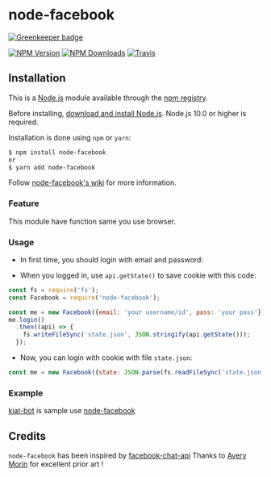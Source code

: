 # node-facebook

[![Greenkeeper badge](https://badges.greenkeeper.io/Hongarc/node-facebook.svg)](https://greenkeeper.io/)

  [![NPM Version][npm-image]][npm-url]
  [![NPM Downloads][downloads-image]][downloads-url]
  [![Travis][travis-image]][travis-url]

## Installation

This is a [Node.js](https://nodejs.org/en/) module available through the
[npm registry](https://www.npmjs.com/).

Before installing, [download and install Node.js](https://nodejs.org/en/download/).
Node.js 10.0 or higher is required.

Installation is done using `npm` or `yarn`:

```bash
$ npm install node-facebook
or
$ yarn add node-facebook
```

Follow [node-facebook's wiki](https://github.com/Hongarc/node-facebook/wiki)
for more information.

### Feature

This module have function same you use browser.

### Usage

- In first time, you should login with email and password:

- When you logged in, use `api.getState()` to save cookie with this code:

```js
const fs = require('fs');
const Facebook = require('node-facebook');

const me = new Facebook({email: 'your username/id', pass: 'your pass'});
me.login()
  .then((api) => {
    fs.writeFileSync('state.json', JSON.stringify(api.getState()));
  });
```

- Now, you can login with cookie with file `state.json`:

```js
const me = new Facebook({state: JSON.parse(fs.readFileSync('state.json', 'utf8'))});
```

### Example

[kiat-bot](https://github.com/Hongarc/kiat-bot) is sample use [node-facebook](https://github.com/Hongarc/node-facebook)

## Credits

`node-facebook` has been inspired by [facebook-chat-api](https://github.com/Schmavery/facebook-chat-api)
Thanks to [Avery Morin](https://github.com/Schmavery) for excellent prior art !

[npm-image]: https://img.shields.io/npm/v/node-facebook.svg
[npm-url]: https://npmjs.org/package/node-facebook
[downloads-image]: https://img.shields.io/npm/dm/node-facebook.svg
[downloads-url]: https://npmjs.org/package/node-facebook
[travis-image]: https://travis-ci.com/Hongarc/node-facebook.svg?branch=develop
[travis-url]: https://travis-ci.com/Hongarc/node-facebook

